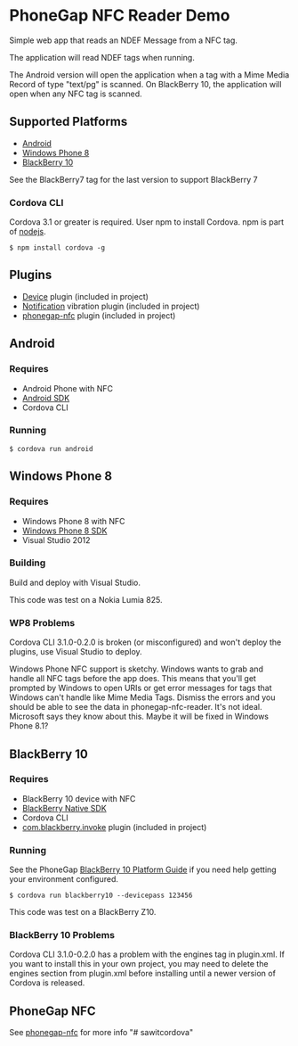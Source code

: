 # PhoneGap NFC Reader Demo

Simple web app that reads an NDEF Message from a NFC tag. 

The application will read NDEF tags when running.

The Android version will open the application when a tag with a Mime Media Record of type "text/pg" is scanned. On BlackBerry 10, the application will open when any NFC tag is scanned.

## Supported Platforms
 
 * [Android](#android)
 * [Windows Phone 8](#windows-phone-8)
 * [BlackBerry 10](#blackberry-10)

See the BlackBerry7 tag for the last version to support BlackBerry 7

### Cordova CLI

Cordova 3.1 or greater is required. User npm to install Cordova. npm is part of [nodejs](http://nodejs.org).

    $ npm install cordova -g
 
## Plugins 

* [Device](http://docs.phonegap.com/en/3.1.0/cordova_device_device.md.html#Device) plugin (included in project)
* [Notification](http://docs.phonegap.com/en/3.1.0/cordova_notification_notification.md.html#Notification) vibration plugin (included in project)
* [phonegap-nfc](https://github.com/chariotsolutions/phonegap-nfc) plugin (included in project)
 
## Android

### Requires 

* Android Phone with NFC
* [Android SDK](http://developer.android.com/sdk/index.html)
* Cordova CLI

### Running

	$ cordova run android

## Windows Phone 8

### Requires 

* Windows Phone 8 with NFC 
* [Windows Phone 8 SDK](http://dev.windowsphone.com/en-us/downloadsdk)
* Visual Studio 2012

### Building

Build and deploy with Visual Studio.

This code was test on a Nokia Lumia 825.	

### WP8 Problems

Cordova CLI 3.1.0-0.2.0 is broken (or misconfigured) and won't deploy the plugins, use Visual Studio to deploy.

Windows Phone NFC support is sketchy. Windows wants to grab and handle all NFC tags before the app does. This means that you'll get prompted by Windows to open URIs or get error messages for tags that Windows can't handle like Mime Media Tags. Dismiss the errors and you should be able to see the data in phonegap-nfc-reader. It's not ideal. Microsoft says they know about this. Maybe it will be fixed in Windows Phone 8.1?

## BlackBerry 10

### Requires 

* BlackBerry 10 device with NFC 
* [BlackBerry Native SDK](http://developer.blackberry.com/native/download/)
* Cordova CLI
* [com.blackberry.invoke](http://plugins.cordova.io/#/com.blackberry.invoke) plugin (included in project)

### Running

See the PhoneGap [BlackBerry 10 Platform Guide](http://docs.phonegap.com/en/3.1.0/guide_platforms_blackberry10_index.md.html#BlackBerry%2010%20Platform%20Guide) if you need help getting your environment configured.

	$ cordova run blackberry10 --devicepass 123456
	
This code was test on a BlackBerry Z10.

### BlackBerry 10 Problems

Cordova CLI 3.1.0-0.2.0 has a problem with the engines tag in plugin.xml. If you want to install this in your own project, you may need to delete the engines section from plugin.xml before installing until a newer version of Cordova is released.

## PhoneGap NFC

See [phonegap-nfc](https://github.com/chariotsolutions/phonegap-nfc) for more info
"# sawitcordova" 
